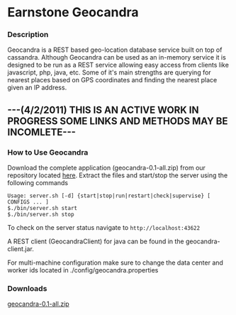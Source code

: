 
# Earnstone Geocandra

### Description
Geocandra is a REST based geo-location database service built on top of cassandra.
Although Geocandra can be used as an in-memory service it is designed to be run as
a REST service allowing easy access from clients like javascript, php, java, etc.
Some of it's main strengths are querying for nearest places based on GPS coordinates
and finding the nearest place given an IP address.

## ---(4/2/2011) THIS IS AN ACTIVE WORK IN PROGRESS SOME LINKS AND METHODS MAY BE INCOMLETE---

### How to Use Geocandra
Download the complete application (geocandra-0.1-all.zip) from our repository located 
[here](https://github.com/earnstone/maven-repo/tree/master/releases/com/earnstone/geo/geocandra/0.1). 
Extract the files and start/stop the server using the following commands 

    Usage: server.sh [-d] {start|stop|run|restart|check|supervise} [ CONFIGS ... ] 
    $./bin/server.sh start
    $./bin/server.sh stop

To check on the server status navigate to `http://localhost:43622`

A REST client (GeocandraClient) for java can be found in the geocandra-client.jar.  

For multi-machine configuration make sure to change the data center and worker ids 
located in ./config/geocandra.properties

### Downloads
[geocandra-0.1-all.zip](https://github.com/earnstone/maven-repo/tree/master/releases/com/earnstone/geo/geocandra/0.1)
